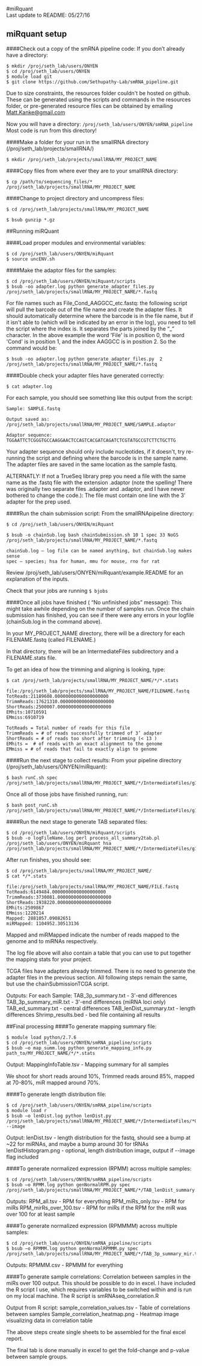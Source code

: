 #miRquant				
Last update to README: 05/27/16

## miRquant setup
####Check out a copy of the smRNA pipeline code:
If you don’t already have a directory:

```
$ mkdir /proj/seth_lab/users/ONYEN
$ cd /proj/seth_lab/users/ONYEN
$ module load git
$ git clone https://github.com/Sethupathy-Lab/smRNA_pipeline.git
```

Due to size constraints, the resources folder couldn't be hosted on github.  These can be generated using the scripts and commands in the resources folder, or pre-generated resource files can be obtained by emailing Matt.Kanke@gmail.com

Now you will have a directory: `/proj/seth_lab/users/ONYEN/smRNA_pipeline`
Most code is run from this directory!


####Make a folder for your run in the smallRNA directory (/proj/seth_lab/projects/smallRNA/)

```
$ mkdir /proj/seth_lab/projects/smallRNA/MY_PROJECT_NAME
```

####Copy files from where ever they are to your smallRNA directory:
```
$ cp /path/to/sequencing_files/* /proj/seth_lab/projects/smallRNA/MY_PROJECT_NAME
```
####Change to project directory and uncompress files:
```
$ cd /proj/seth_lab/projects/smallRNA/MY_PROJECT_NAME

$ bsub gunzip *.gz
```

##Running miRQuant

####Load proper modules and environmental variables:
```
$ cd /proj/seth_lab/users/ONYEN/miRquant
$ source uncENV.sh
```

####Make the adaptor files for the samples:
```
$ cd /proj/seth_lab/users/ONYEN/miRquant/scripts
$ bsub -oo adapter.log python generate_adapter_files.py /proj/seth_lab/projects/smallRNA/MY_PROJECT_NAME/*.fastq
```
For file names such as File_Cond_AAGGCC_etc.fastq: the following script will pull the barcode out of the file name and create the adapter files. It should automatically determine where the barcode is in the file name, but if it isn't able to (which will be indicated by an error in the log), you need to tell the script where the index is. It separates the parts joined by the “_” character. In the above example the word 'File' is in position 0, the word 'Cond' is in position 1, and the index AAGGCC is in position 2. So the command would be:
```
$ bsub -oo adapter.log python generate_adapter_files.py  2  	/proj/seth_lab/projects/smallRNA/MY_PROJECT_NAME/*.fastq
```

####Double check your adapter files have generated correctly:
```
$ cat adapter.log
```
For each sample, you should see something like this output from the script:
```
Sample: SAMPLE.fastq

Output saved as: /proj/seth_lab/projects/smallRNA/MY_PROJECT_NAME/SAMPLE.adaptor

Adaptor sequence: TGGAATTCTCGGGTGCCAAGGAACTCCAGTCACGATCAGATCTCGTATGCCGTCTTCTGCTTG
```

Your adapter sequence should only include nucleotides, if it doesn't, try re-running the script and defining where the barcode is in the sample name.  The adapter files are saved in the same location as the sample fastq.

ALTERNATLY: If not a TrueSeq library prep you need a file with the same name as the .fastq file with the extension .adaptor (note the spelling! There was originally two separate files .adapter and .adaptor, and I have never bothered to change the code.): The file must contain one line with the 3’ adapter for the prep used.


####Run the chain submission script:
From the smallRNApipeline directory:
```
$ cd /proj/seth_lab/users/ONYEN/miRquant

$ bsub -o chainSub.log bash chainSubmission.sh 10 1 spec 33 NoGS /proj/seth_lab/projects/smallRNA/MY_PROJECT_NAME/*.fastq

chainSub.log – log file can be named anything, but chainSub.log makes sense
spec – species; hsa for human, mmu for mouse, rno for rat
```
Review /proj/seth_lab/users/ONYEN/miRquant/example.README for an explanation of the inputs.

Check that your jobs are running
`$ bjobs`

####Once all jobs have finished ( “No unfinished jobs” message):
This might take awhile depending on the number of samples run.
Once the chain submission has finished, you can see if there were any errors in your logfile (chainSub.log in the command above).

In your MY_PROJECT_NAME directory, there will be a directory for each FILENAME.fastq (called FILENAME.)

In that directory, there will be an IntermediateFiles subdirectory and a FILENAME.stats file.

To get an idea of how the trimming and aligning is looking, type:
```
$ cat /proj/seth_lab/projects/smallRNA/MY_PROJECT_NAME/*/*.stats

file:/proj/seth_lab/projects/smallRNA/MY_PROJECT_NAME/FILENAME.fastq
TotReads:21189608.00000000000000000000
TrimmReads:17621310.00000000000000000000
ShortReads:2500007.00000000000000000000
EMhits:10710591
EMmiss:6910719

TotReads = Total number of reads for this file
TrimmReads = # of reads successfully trimmed of 3’ adapter
ShortReads = # of reads too short after trimming (< 13 )
EMhits =  # of reads with an exact alignment to the genome
EMmiss = # of reads that fail to exactly align to genome
```

####Run the next stage to collect results:
From your pipeline directory (/proj/seth_lab/users/ONYEN/miRquant):
```
$ bash runC.sh spec /proj/seth_lab/projects/smallRNA/MY_PROJECT_NAME/*/IntermediateFiles/g1Results/CHR*.results
```

Once all of those jobs have finished running, run:
```
$ bash post_runC.sh /proj/seth_lab/projects/smallRNA/MY_PROJECT_NAME/*/IntermediateFiles/g1Results
```

####Run the next stage to generate TAB separated files:
```
$ cd /proj/seth_lab/users/ONYEN/miRquant/scripts
$ bsub -o logFileName.log perl process_all_summary2tab.pl /proj/seth_lab/users/ONYEN/miRquant hsa /proj/seth_lab/projects/smallRNA/MY_PROJECT_NAME/*/IntermediateFiles/g1Results/shift_summary.txt
```
After run finishes, you should see:
```
$ cd /proj/seth_lab/projects/smallRNA/MY_PROJECT_NAME/
$ cat */*.stats

file:/proj/seth_lab/projects/smallRNA/MY_PROJECT_NAME/FILE.fastq
TotReads:6149484.00000000000000000000
TrimmReads:3730081.00000000000000000000
ShortReads:1938220.00000000000000000000
EMhits:2509867
EMmiss:1220214
Mapped: 2881057.09082651
miRMapped: 1104952.30513136
```

Mapped and miRMapped indicate the number of reads mapped to the genome and to miRNAs respectively.

The log file above will also contain a table that you can use to put together the mapping stats for your project.

TCGA files have adapters already trimmed.
There is no need to generate the adapter files in the previous section.
All following steps remain the same, but use the chainSubmissionTCGA script.

Outputs:
For each Sample:
  TAB_3p_summary.txt   -   3'-end differences
  TAB_3p_summary_miR.txt   -   3'-end differences (miRNA loci only)
  TAB_ed_summary.txt   -   central differences
  TAB_lenDist_summary.txt   -   length differences
  Shrimp_results.bed   -   bed file containing all results

##Final processing
####To generate mapping summary file:
```
$ module load python/2.7.6
$ cd /proj/seth_lab/users/ONYEN/smRNA_pipeline/scripts
$ bsub –o map_summ.log python generate_mapping_info.py 	path_to/MY_PROJECT_NAME/*/*.stats
```
Output:
MappingInfoTable.tsv		-	Mapping summary for all samples

We shoot for short reads around 10%, Trimmed reads around 85%, mapped at 70-80%, miR mapped around 70%.

####To generate length distribution file:
```
$ cd /proj/seth_lab/users/ONYEN/smRNA_pipeline/scripts
$ module load r
$ bsub –o lenDist.log python lenDist.py /proj/seth_lab/projects/smallRNA/MY_PROJECT_NAME/*/IntermediateFiles/*O10_E1.fq --image
```
Output:
lenDist.tsv			- length distribution for the fastq, should see a bump at ~22 for 
				  miRNAs, and maybe a bump around 30 for tRNAs
lenDistHistogram.png	- optional, length distribution image, output if --image flag included

####To generate normalized expression (RPMM) across multiple samples:
```
$ cd /proj/seth_lab/users/ONYEN/smRNA_pipeline/scripts
$ bsub –o RPMM.log python genNormalRPM.py spec /proj/seth_lab/projects/smallRNA/MY_PROJECT_NAME/*/TAB_lenDist_summary.txt
```
Outputs:
RPM_all.tsv			-	RPM for everything
RPM_miRs_only.tsv		-	RPM for miRs
RPM_mirRs_over_100.tsv	-	RPM for miRs if the RPM for the miR was over 100 for at
					least sample

####To generate normalized expression (RPMMMM) across multiple samples:
```
$ cd /proj/seth_lab/users/ONYEN/smRNA_pipeline/scripts
$ bsub –o RPMMM.log python genNormalRPMMM.py spec /proj/seth_lab/projects/smallRNA/MY_PROJECT_NAME/*/TAB_3p_summary_mir.txt
```
Outputs:
RPMMM.csv			-	RPMMM for everything

####To generate sample correlations:
Correlation between samples in the miRs over 100 output.  This should be possible to do in excel.  I have included the R script I use, which requires variables to be switched within and is run on my local machine.  The R script is smRNAseq_correlation.R

Output from R script:
sample_correlation_values.tsv	-	Table of correlations between samples
Sample_correlation_heatmap.png	-	Heatmap image visualizing data in correlation table

The above steps create single sheets to be assembled for the final excel report.

The final tab is done manually in excel to get the fold-change and p-value between sample groups.

